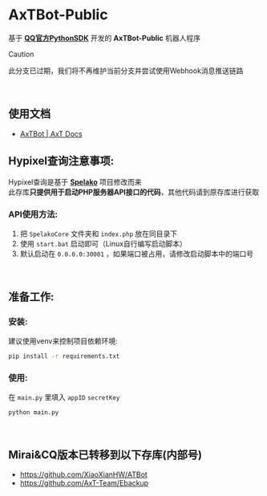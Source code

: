 # AxTBot-Public
基于 **[QQ官方PythonSDK](https://github.com/tencent-connect/botpy)** 开发的 **AxTBot-Public** 机器人程序<br>

> [!CAUTION]
> 此分支已过期，我们将不再维护当前分支并尝试使用Webhook消息推送链路

<br>

## 使用文档
- [AxTBot | AxT Docs](https://docs.axtn.net/AxTBot/)

## Hypixel查询注意事项:
Hypixel查询是基于 **[Spelako](https://github.com/Spelako)** 项目修改而来<br>
此存库**只提供用于启动PHP服务器API接口的代码**，其他代码请到原存库进行获取<br>

### API使用方法:<br>
1. 把 ``SpelakoCore`` 文件夹和 ``index.php`` 放在同目录下<br>
2. 使用 ``start.bat`` 启动即可（Linux自行编写启动脚本）
3. 默认启动在 ``0.0.0.0:30001`` ，如果端口被占用，请修改启动脚本中的端口号<br>

<br>

## 准备工作:

### 安装:
建议使用venv来控制项目依赖环境:

```bash
pip install -r requirements.txt
```

### 使用:
在 ``main.py`` 里填入 ``appID`` ``secretKey``

```bash
python main.py
```

<br>

## Mirai&CQ版本已转移到以下存库(内部号)
- https://github.com/XiaoXianHW/ATBot
- https://github.com/AxT-Team/Ebackup


